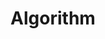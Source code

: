 ﻿---
layout: list
title: Algorithm
slug: algorithm
menu: false
submenu: false
order: 8
description: >
  경제. 취미. 그 외 살면서 필요한 기타 문서.
---

